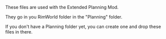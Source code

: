 These files are used with the Extended Planning Mod.

They go in you RimWorld folder in the "Planning" folder.

If you don't have a Planning folder yet, you can create one and drop these files in there.
